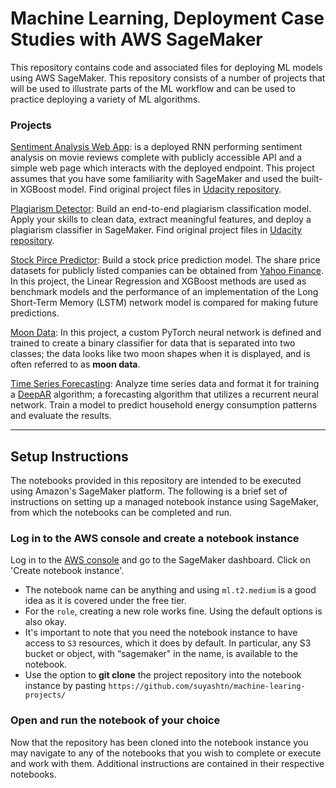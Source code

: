 # Machine Learning, Deployment Case Studies with AWS SageMaker

This repository contains code and associated files for deploying ML models using AWS SageMaker. This repository consists of a number of projects that will be used to illustrate parts of the ML workflow and can be used to practice deploying a variety of ML algorithms.

### Projects

[Sentiment Analysis Web App](https://github.com/suyashtn/machine-learing-projects/tree/master/Deploy_Sentiment_Analysis_Model): is a deployed RNN performing sentiment analysis on movie reviews complete with publicly accessible API and a simple web page which interacts with the deployed endpoint. This project assumes that you have some familiarity with SageMaker and used the built-in XGBoost model. Find original project files in [Udacity repository](https://github.com/udacity/sagemaker-deployment/tree/master/Project).


[Plagiarism Detector](https://github.com/suyashtn/machine-learing-projects/tree/master/Project_Plagiarism_Detection): Build an end-to-end plagiarism classification model. Apply your skills to clean data, extract meaningful features, and deploy a plagiarism classifier in SageMaker. Find original project files in [Udacity repository](https://github.com/udacity/ML_SageMaker_Studies/tree/master/Project_Plagiarism_Detection).


[Stock Pirce Predictor](https://github.com/suyashtn/machine-learing-projects/tree/master/Predict_Stock_Prices): Build a stock price prediction model. The share price datasets for publicly listed companies can be obtained from [Yahoo Finance](https://finance.yahoo.com). In this project, the Linear Regression and XGBoost methods are used as benchmark models and the performance of an implementation of the Long Short-Term Memory (LSTM) network model is compared for making future predictions.


[Moon Data](https://github.com/suyashtn/machine-learing-projects/tree/master/Moon_Data): In this project, a custom PyTorch neural network is defined and trained to create a binary classifier for data that is separated into two classes; the data looks like two moon shapes when it is displayed, and is often referred to as **moon data**.

[Time Series Forecasting](https://github.com/suyashtn/machine-learing-projects/tree/master/Time_Series_Forecasting): Analyze time series data and format it for training a [DeepAR](https://docs.aws.amazon.com/sagemaker/latest/dg/deepar.html) algorithm; a forecasting algorithm that utilizes a recurrent neural network. Train a model to predict household energy consumption patterns and evaluate the results.

---

## Setup Instructions

The notebooks provided in this repository are intended to be executed using Amazon's SageMaker platform. The following is a brief set of instructions on setting up a managed notebook instance using SageMaker, from which the notebooks can be completed and run.

### Log in to the AWS console and create a notebook instance

Log in to the [AWS console](https://console.aws.amazon.com) and go to the SageMaker dashboard. Click on 'Create notebook instance'.
* The notebook name can be anything and using `ml.t2.medium` is a good idea as it is covered under the free tier.
* For the `role`, creating a new role works fine. Using the default options is also okay.
* It's important to note that you need the notebook instance to have access to `S3` resources, which it does by default. In particular, any S3 bucket or object, with “sagemaker" in the name, is available to the notebook.
* Use the option to **git clone** the project repository into the notebook instance by pasting `https://github.com/suyashtn/machine-learing-projects/`

### Open and run the notebook of your choice

Now that the repository has been cloned into the notebook instance you may navigate to any of the notebooks that you wish to complete or execute and work with them. Additional instructions are contained in their respective notebooks.
